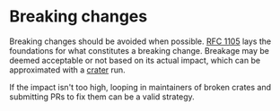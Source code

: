 # Breaking changes

Breaking changes should be avoided when possible.
[RFC 1105](https://rust-lang.github.io/rfcs/1105-api-evolution.html) lays the foundations for what constitutes a breaking change.
Breakage may be deemed acceptable or not based on its actual impact,
which can be approximated with a [crater](https://github.com/rust-lang/crater/blob/master/docs/bot-usage.md) run.

If the impact isn't too high, looping in maintainers of broken crates and submitting PRs to fix them can be a valid strategy.
